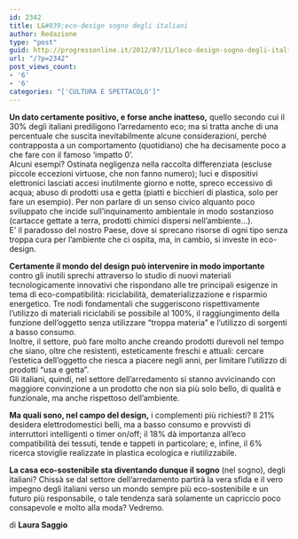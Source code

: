 ```yaml
---
id: 2342
title: L&#039;eco-design sogno degli italiani
author: Redazione
type: "post"
guid: http://progressonline.it/2012/07/11/leco-design-sogno-degli-italiani/
url: "/?p=2342"
post_views_count:
- '6'
- '6'
categories: "['CULTURA E SPETTACOLO']"
---
```


**Un dato certamente positivo, e forse anche inatteso,** quello secondo cui il 30% degli italiani prediligono l’arredamento eco; ma si tratta anche di una percentuale che suscita inevitabilmente alcune considerazioni, perché contrapposta a un comportamento (quotidiano) che ha decisamente poco a che fare con il famoso ‘impatto 0’.  
Alcuni esempi? Ostinata negligenza nella raccolta differenziata (escluse piccole eccezioni virtuose, che non fanno numero); luci e dispositivi elettronici lasciati accesi inutilmente giorno e notte, spreco eccessivo di acqua; abuso di prodotti usa e getta (piatti e bicchieri di plastica, solo per fare un esempio). Per non parlare di un senso civico alquanto poco sviluppato che incide sull’inquinamento ambientale in modo sostanzioso (cartacce gettate a terra, prodotti chimici dispersi nell’ambiente…).  
E’ il paradosso del nostro Paese, dove si sprecano risorse di ogni tipo senza troppa cura per l’ambiente che ci ospita, ma, in cambio, si investe in eco-design.

**Certamente il mondo del design può intervenire in modo importante** contro gli inutili sprechi attraverso lo studio di nuovi materiali tecnologicamente innovativi che rispondano alle tre principali esigenze in tema di eco-compatibilità: riciclabilità, dematerializzazione e risparmio energetico. Tre nodi fondamentali che suggeriscono rispettivamente l’utilizzo di materiali riciclabili se possibile al 100%, il raggiungimento della funzione dell’oggetto senza utilizzare “troppa materia” e l’utilizzo di sorgenti a basso consumo.  
Inoltre, il settore, può fare molto anche creando prodotti durevoli nel tempo che siano, oltre che resistenti, esteticamente freschi e attuali: cercare l’estetica dell’oggetto che riesca a piacere negli anni, per limitare l’utilizzo di prodotti “usa e getta”.   
Gli italiani, quindi, nel settore dell’arredamento si stanno avvicinando con maggiore convinzione a un prodotto che non sia più solo bello, di qualità e funzionale, ma anche rispettoso dell’ambiente.

**Ma quali sono, nel campo del design,** i complementi più richiesti? Il 21% desidera elettrodomestici belli, ma a basso consumo e provvisti di interruttori intelligenti o timer on/off; il 18% dà importanza all’eco compatibilità dei tessuti, tende e tappeti in particolare; e, infine, il 6% ricerca stoviglie realizzate in plastica ecologica e riutilizzabile.

**La casa eco-sostenibile sta diventando dunque il sogno** (nel sogno), degli italiani? Chissà se dal settore dell’arredamento partirà la vera sfida e il vero impegno degli italiani verso un mondo sempre più eco-sostenibile e un futuro più responsabile, o tale tendenza sarà solamente un capriccio poco consapevole e molto alla moda? Vedremo.

di **Laura Saggio**